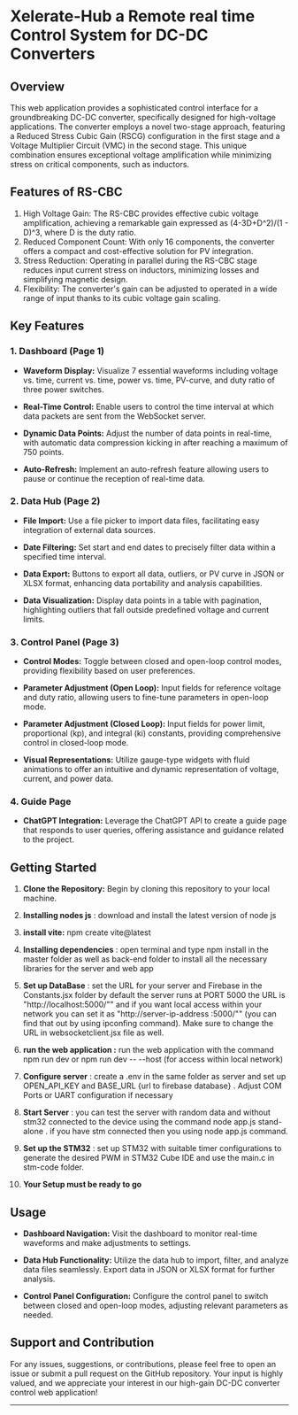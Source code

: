 

# Xelerate-Hub a Remote real time Control System for DC-DC Converters

## Overview
This web application provides a sophisticated control interface for a groundbreaking DC-DC converter, specifically designed for high-voltage applications. The converter employs a novel two-stage approach, featuring a Reduced Stress Cubic Gain (RSCG) configuration in the first stage and a Voltage Multiplier Circuit (VMC) in the second stage. This unique combination ensures exceptional voltage amplification while minimizing stress on critical components, such as inductors.
## Features of RS-CBC
1. High Voltage Gain: The RS-CBC provides effective cubic voltage amplification, achieving a remarkable gain expressed as (4-3D+D^2)/(1 - D)^3, where D is the duty ratio.
2. Reduced Component Count: With only 16 components, the converter offers a compact and cost-effective solution for PV integration.
3. Stress Reduction: Operating in parallel during the RS-CBC stage reduces input current stress on inductors, minimizing losses and simplifying magnetic design.
4. Flexibility: The converter's gain can be adjusted to operated in a wide range of input thanks to its cubic voltage gain scaling.

## Key Features

### 1. Dashboard (Page 1)

- **Waveform Display:** Visualize 7 essential waveforms including voltage vs. time, current vs. time, power vs. time, PV-curve, and duty ratio of three power switches.

- **Real-Time Control:** Enable users to control the time interval at which data packets are sent from the WebSocket server.

- **Dynamic Data Points:** Adjust the number of data points in real-time, with automatic data compression kicking in after reaching a maximum of 750 points.

- **Auto-Refresh:** Implement an auto-refresh feature allowing users to pause or continue the reception of real-time data.

### 2. Data Hub (Page 2)

- **File Import:** Use a file picker to import data files, facilitating easy integration of external data sources.

- **Date Filtering:** Set start and end dates to precisely filter data within a specified time interval.

- **Data Export:** Buttons to export all data, outliers, or PV curve in JSON or XLSX format, enhancing data portability and analysis capabilities.

- **Data Visualization:** Display data points in a table with pagination, highlighting outliers that fall outside predefined voltage and current limits.

### 3. Control Panel (Page 3)

- **Control Modes:** Toggle between closed and open-loop control modes, providing flexibility based on user preferences.

- **Parameter Adjustment (Open Loop):** Input fields for reference voltage and duty ratio, allowing users to fine-tune parameters in open-loop mode.

- **Parameter Adjustment (Closed Loop):** Input fields for power limit, proportional (kp), and integral (ki) constants, providing comprehensive control in closed-loop mode.

- **Visual Representations:** Utilize gauge-type widgets with fluid animations to offer an intuitive and dynamic representation of voltage, current, and power data.

### 4. Guide Page

- **ChatGPT Integration:** Leverage the ChatGPT API to create a guide page that responds to user queries, offering assistance and guidance related to the project.

## Getting Started

1. **Clone the Repository:** Begin by cloning this repository to your local machine.

2. **Installing nodes js** : download and install the latest version of node                              js <br>

                                

3. **install vite:** npm create vite@latest

4. **Installing  dependencies** : open terminal and type npm install in the master folder as well as back-end folder to install all the necessary libraries for the server and web app
5. **Set up DataBase** : set the URL for your server and Firebase in the Constants.jsx folder by default the server runs at PORT 5000 the URL is "http://localhost:5000/"" and if you want local access within your network you can set it as "http://server-ip-address :5000/"" (you can find that out by using ipconfing command). Make sure to change the URL in websocketclient.jsx file as well.
6. **run the web application :** run the web application with the command npm run dev or npm run dev -- --host (for access within local network)
7. **Configure server** : create a .env in the same folder as server and set up OPEN_API_KEY and BASE_URL {url to firebase database} . Adjust COM Ports or UART configuration if necessary
8. **Start Server** : you can test the server with random data and without stm32 connected to the device using the command node app.js stand-alone . if you have stm connected then you using node app.js command.
9. **Set up the STM32** : set up STM32 with suitable timer configurations to generate the desired PWM in STM32 Cube IDE and use the main.c in stm-code folder.
10.  **Your Setup must be ready to go**

## Usage

- **Dashboard Navigation:** Visit the dashboard to monitor real-time waveforms and make adjustments to settings.

- **Data Hub Functionality:** Utilize the data hub to import, filter, and analyze data files seamlessly. Export data in JSON or XLSX format for further analysis.

- **Control Panel Configuration:** Configure the control panel to switch between closed and open-loop modes, adjusting relevant parameters as needed.

## Support and Contribution

For any issues, suggestions, or contributions, please feel free to open an issue or submit a pull request on the GitHub repository. Your input is highly valued, and we appreciate your interest in our high-gain DC-DC converter control web application!

---

